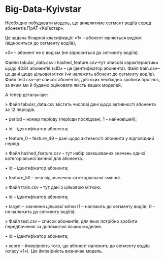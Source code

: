 # Big-Data-Kyivstar

Необхідно побудувати модель, що виявлятиме сегмент водіїв серед абонентів ПрАТ «Київстар».

Це задача бінарної класифікації:
«1» – абонент являється водієм (відноситься до сегменту водіїв),

«0» – абонент не є водієм (не відноситься до сегменту водіїв).

Файли tabular_data.csv і hashed_feature.csv ̶ тут описові характеристики щодо 4084 абонентів («ID» – це ідентифікатор абонента).
Файл train.csv ̶ це дані щодо цільової мітки (чи належить абонент до сегменту водіїв).
Файл test.csv ̶ це список абонентів, для яких необхідно зробити прогноз, за яким ми й будемо оцінювати якість ваших моделей.

А тепер детальніше:

» Файл tabular_data.csv містить числові дані щодо активності абонента за 12 періодів.

• period – номер періоду (періоди послідовні, 1 – найновіший);

• id – ідентифікатор абонента;

• feature_0 – feature_49 – дані щодо активності абонента у відповідний період.

» Файл hashed_feature.csv – тут набір захешованих значень однієї категоріальної змінної для абонента.

• id – ідентифікатор абонента;

• feature_50 – хеш від значення категоріальної змінної.

» Файл train.csv – тут дані з цільовою міткою.

• id – ідентифікатор абонента;

• target – значення цільової мітки (1 – належить до сегменту водіїв, 0 – не належить до сегменту водіїв).

» Файл test.csv – список абонентів, для яких потрібно зробити передбачення за допомогою ваших моделей.

• id – ідентифікатор абонента;

• score – ймовірність того, що абонент належить до сегменту водіїв (класу «1»). Цю ймовірність визначає модель.
